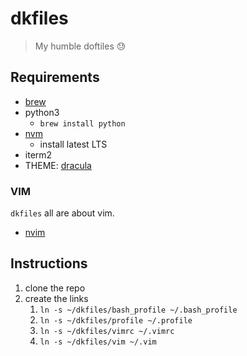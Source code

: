 # dkfiles

> My humble doftiles :sweat:

## Requirements

- [brew](https://brew.sh/index_es)
- python3
    - `brew install python`
- [nvm](https://github.com/creationix/nvm)
    - install latest LTS
- iterm2
- THEME: [dracula](https://draculatheme.com/iterm/)

### VIM

`dkfiles` all are about vim.

- [nvim](https://github.com/neovim/neovim/wiki/Installing-Neovim#macos--os-x)

## Instructions

1. clone the repo
2. create the links
    1. `ln -s ~/dkfiles/bash_profile ~/.bash_profile`
    2. `ln -s ~/dkfiles/profile ~/.profile`
    3. `ln -s ~/dkfiles/vimrc ~/.vimrc`
    4. `ln -s ~/dkfiles/vim ~/.vim`


